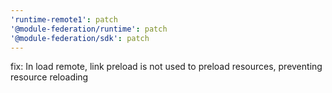 ```yaml
---
'runtime-remote1': patch
'@module-federation/runtime': patch
'@module-federation/sdk': patch
---
```


fix: In load remote, link preload is not used to preload resources, preventing resource reloading
